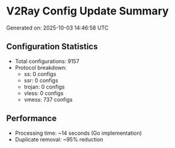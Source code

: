 # V2Ray Config Update Summary
Generated on: 2025-10-03 14:46:58 UTC

## Configuration Statistics
- Total configurations: 9157
- Protocol breakdown:
  - ss: 0 configs
  - ssr: 0 configs
  - trojan: 0 configs
  - vless: 0 configs
  - vmess: 737 configs

## Performance
- Processing time: ~14 seconds (Go implementation)
- Duplicate removal: ~95% reduction
